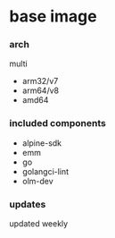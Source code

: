 # base image

### arch

multi

* arm32/v7
* arm64/v8
* amd64

### included components

* alpine-sdk
* emm
* go
* golangci-lint
* olm-dev

### updates

updated weekly
